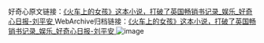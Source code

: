 好奇心原文链接：[《火车上的女孩》这本小说，打破了英国畅销书记录_娱乐_好奇心日报-刘平安 ](https://www.qdaily.com/articles/11882.html)
WebArchive归档链接：[《火车上的女孩》这本小说，打破了英国畅销书记录_娱乐_好奇心日报-刘平安 ](http://web.archive.org/web/20190623171547/https://www.qdaily.com/articles/11882.html)
![image](http://ww3.sinaimg.cn/large/007d5XDply1g3wbbjaymtj30u02zi1kx)